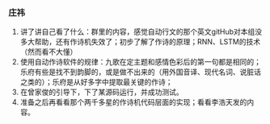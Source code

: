 ### 庄祎
1. 讲了讲自己看了什么：群里的内容，感觉自动行文的那个英文gitHub对本组没多大帮助，还有作诗机失效了；初步了解了作诗的原理；RNN、LSTM的技术（然而看不大懂）
2. 使用自动作诗软件的规律：九歌在定主题和感情色彩后的第一句都是相同的；乐府有些是找不到韵脚的，或是做不出来的（用外国音译、现代名词、说脏话之类的）；乐府是从好多字中提取最关键的作诗；
3. 在曾家俊的引导下，下了某源码运行，并成功测试。
4. 准备之后再看看那个两千多星的作诗机代码层面的实现；看看李浩天发的内容。
